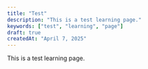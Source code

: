 ```yaml
---
title: "Test"
description: "This is a test learning page."
keywords: ["test", "learning", "page"]
draft: true
createdAt: "April 7, 2025"
---
```


This is a test learning page.
